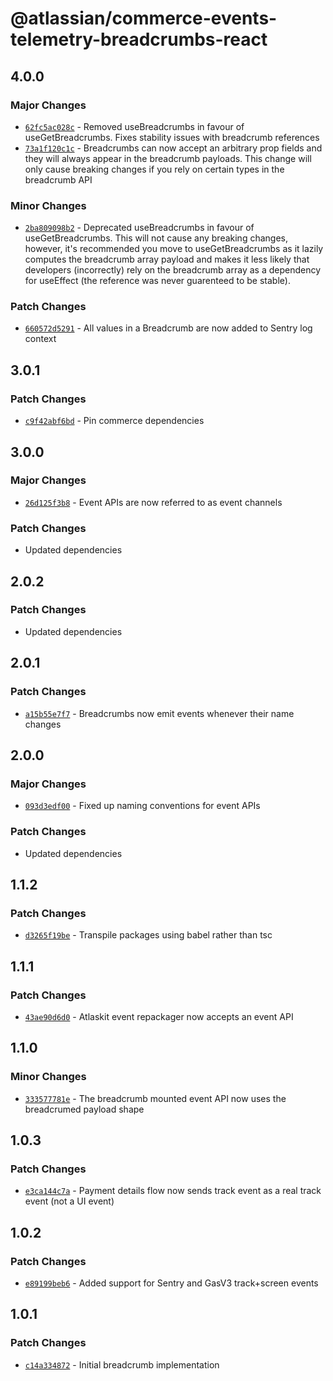 # @atlassian/commerce-events-telemetry-breadcrumbs-react

## 4.0.0

### Major Changes

- [`62fc5ac028c`](https://bitbucket.org/atlassian/atlassian-frontend/commits/62fc5ac028c) - Removed useBreadcrumbs in favour of useGetBreadcrumbs. Fixes stability issues with breadcrumb references
- [`73a1f120c1c`](https://bitbucket.org/atlassian/atlassian-frontend/commits/73a1f120c1c) - Breadcrumbs can now accept an arbitrary prop fields and they will always appear in the breadcrumb payloads. This change will only cause breaking changes if you rely on certain types in the breadcrumb API

### Minor Changes

- [`2ba809098b2`](https://bitbucket.org/atlassian/atlassian-frontend/commits/2ba809098b2) - Deprecated useBreadcrumbs in favour of useGetBreadcrumbs. This will not cause any breaking changes, however, it's recommended you move to useGetBreadcrumbs as it lazily computes the breadcrumb array payload and makes it less likely that developers (incorrectly) rely on the breadcrumb array as a dependency for useEffect (the reference was never guarenteed to be stable).

### Patch Changes

- [`660572d5291`](https://bitbucket.org/atlassian/atlassian-frontend/commits/660572d5291) - All values in a Breadcrumb are now added to Sentry log context

## 3.0.1

### Patch Changes

- [`c9f42abf6bd`](https://bitbucket.org/atlassian/atlassian-frontend/commits/c9f42abf6bd) - Pin commerce dependencies

## 3.0.0

### Major Changes

- [`26d125f3b8`](https://bitbucket.org/atlassian/atlassian-frontend/commits/26d125f3b8) - Event APIs are now referred to as event channels

### Patch Changes

- Updated dependencies

## 2.0.2

### Patch Changes

- Updated dependencies

## 2.0.1

### Patch Changes

- [`a15b55e7f7`](https://bitbucket.org/atlassian/atlassian-frontend/commits/a15b55e7f7) - Breadcrumbs now emit events whenever their name changes

## 2.0.0

### Major Changes

- [`093d3edf00`](https://bitbucket.org/atlassian/atlassian-frontend/commits/093d3edf00) - Fixed up naming conventions for event APIs

### Patch Changes

- Updated dependencies

## 1.1.2

### Patch Changes

- [`d3265f19be`](https://bitbucket.org/atlassian/atlassian-frontend/commits/d3265f19be) - Transpile packages using babel rather than tsc

## 1.1.1

### Patch Changes

- [`43ae90d6d0`](https://bitbucket.org/atlassian/atlassian-frontend/commits/43ae90d6d0) - Atlaskit event repackager now accepts an event API

## 1.1.0

### Minor Changes

- [`333577781e`](https://bitbucket.org/atlassian/atlassian-frontend/commits/333577781e) - The breadcrumb mounted event API now uses the breadcrumed payload shape

## 1.0.3

### Patch Changes

- [`e3ca144c7a`](https://bitbucket.org/atlassian/atlassian-frontend/commits/e3ca144c7a) - Payment details flow now sends track event as a real track event (not a UI event)

## 1.0.2

### Patch Changes

- [`e89199beb6`](https://bitbucket.org/atlassian/atlassian-frontend/commits/e89199beb6) - Added support for Sentry and GasV3 track+screen events

## 1.0.1

### Patch Changes

- [`c14a334872`](https://bitbucket.org/atlassian/atlassian-frontend/commits/c14a334872) - Initial breadcrumb implementation

